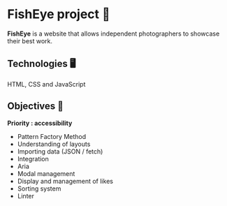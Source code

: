 # FishEye project 📸

**FishEye** is a website that allows independent photographers to showcase their best work.

## Technologies 🖥️

HTML, CSS and JavaScript 

## Objectives 🎯

**Priority : accessibility**  
- Pattern Factory Method  
- Understanding of layouts  
- Importing data (JSON / fetch)  
- Integration  
- Aria  
- Modal management  
- Display and management of likes  
- Sorting system  
- Linter  